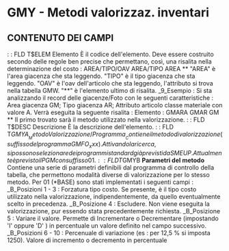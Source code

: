 # GMY - Metodi valorizzaz. inventari
## CONTENUTO DEI CAMPI
 :  : FLD T$ELEM Elemento
È il codice dell'elemento.
Deve essere costruito secondo delle regole ben precise che permettano, così, una risalita nella determinazione del costo : 
AREA/TIPO/OAV
AREA/TIPO
AREA
**
"AREA" è l'area giacenza che sta leggendo.
"TIPO" è il tipo giacenza che sta leggendo.
"OAV" è l'oav dell'articolo che sta leggendo, l'attributo si trova nella tabella GMW.
"**" è l'elemento ultimo di risalita.
_9_Esempio : 
Si sta analizzando il record delle giacenze/Foto con le seguenti caratteristiche : 
Area giacenza GM;
Tipo giacenza AR;
Attributo articolo classe materiale con valore A.
Verrà eseguita la seguente risalita : 
Elemento :  GMARA
GMAR
GM
**
Il primo trovato sarà il metodo utilizzato nella valorizzazione.
 :  : FLD T$DESC Descrizione
È la descrizione dell'elemento.
 :  : FLD T$GMYA __Metodo Valorizzazione/Programma__
Contiene il metodo di valorizzazione (suffisso del programma GMFO_xxx).
Attivando la ricerca, si possono selezionare dei programmi standard già previsti da SMEUP. Attualmente è previsto il PGM con suffisso 01.
 :  : FLD T$GMYB __Parametri del metodo__
Contiene una serie di parametri definibili dal programma di controllo della tabella, che permettono modalità diverse di valorizzazione per lo stesso metodo.
Per 01 (*BASE) sono stati implementati i seguenti campi : 
_B_Posizioni 1 - 3  :  Forzatura tipo costo.
Se presente, è il tipo costo utilizzato nella valorizzazione, indipendentemente, da quello eventualmente scelto in precedenza.
_B_Posizione 4   :  Escludere.
Non viene eseguita la valorizzazione, pur essendo stata precedentemente richiesta.
_B_Posizione 5  :  Variare il valore.
Permette di Incrementare o Decrementare (impostando 'I' oppure 'D' ) in percentuale un valore definito nel campo successivo.
_B_Posizioni 6 - 10  :  Percenuale di variazione (es :  per 12,5 % si imposta 1250).
Valore di incremento o decremento in percentuale
